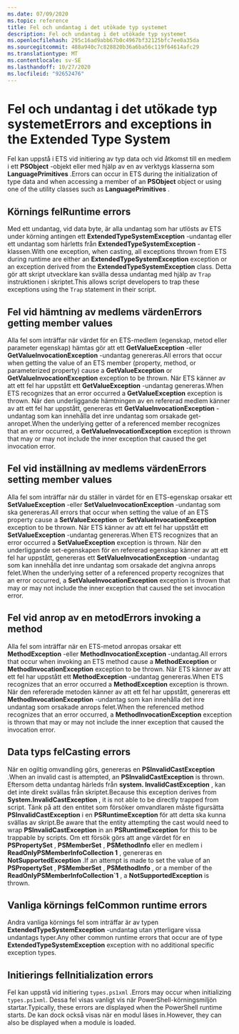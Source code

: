 ```yaml
---
ms.date: 07/09/2020
ms.topic: reference
title: Fel och undantag i det utökade typ systemet
description: Fel och undantag i det utökade typ systemet
ms.openlocfilehash: 295c16ad9abb67b0c4967bf32125bfc7ee0a35da
ms.sourcegitcommit: 488a940c7c828820b36a6ba56c119f64614afc29
ms.translationtype: MT
ms.contentlocale: sv-SE
ms.lasthandoff: 10/27/2020
ms.locfileid: "92652476"
---
```

# <a name="errors-and-exceptions-in-the-extended-type-system"></a><span data-ttu-id="98037-103">Fel och undantag i det utökade typ systemet</span><span class="sxs-lookup"><span data-stu-id="98037-103">Errors and exceptions in the Extended Type System</span></span>

<span data-ttu-id="98037-104">Fel kan uppstå i ETS vid initiering av typ data och vid åtkomst till en medlem i ett **PSObject** -objekt eller med hjälp av en av verktygs klasserna som **LanguagePrimitives** .</span><span class="sxs-lookup"><span data-stu-id="98037-104">Errors can occur in ETS during the initialization of type data and when accessing a member of an **PSObject** object or using one of the utility classes such as **LanguagePrimitives** .</span></span>

## <a name="runtime-errors"></a><span data-ttu-id="98037-105">Körnings fel</span><span class="sxs-lookup"><span data-stu-id="98037-105">Runtime errors</span></span>

<span data-ttu-id="98037-106">Med ett undantag, vid data byte, är alla undantag som har utlösts av ETS under körning antingen ett **ExtendedTypeSystemException** -undantag eller ett undantag som härletts från **ExtendedTypeSystemException** -klassen.</span><span class="sxs-lookup"><span data-stu-id="98037-106">With one exception, when casting, all exceptions thrown from ETS during runtime are either an **ExtendedTypeSystemException** exception or an exception derived from the **ExtendedTypeSystemException** class.</span></span> <span data-ttu-id="98037-107">Detta gör att skript utvecklare kan svälla dessa undantag med hjälp av `Trap` instruktionen i skriptet.</span><span class="sxs-lookup"><span data-stu-id="98037-107">This allows script developers to trap these exceptions using the `Trap` statement in their script.</span></span>

## <a name="errors-getting-member-values"></a><span data-ttu-id="98037-108">Fel vid hämtning av medlems värden</span><span class="sxs-lookup"><span data-stu-id="98037-108">Errors getting member values</span></span>

<span data-ttu-id="98037-109">Alla fel som inträffar när värdet för en ETS-medlem (egenskap, metod eller parameter egenskap) hämtas gör att ett **GetValueException** -eller **GetValueInvocationException** -undantag genereras.</span><span class="sxs-lookup"><span data-stu-id="98037-109">All errors that occur when getting the value of an ETS member (property, method, or parameterized property) cause a **GetValueException** or **GetValueInvocationException** exception to be thrown.</span></span>
<span data-ttu-id="98037-110">När ETS känner av att ett fel har uppstått ett **GetValueException** -undantag genereras.</span><span class="sxs-lookup"><span data-stu-id="98037-110">When ETS recognizes that an error occurred a **GetValueException** exception is thrown.</span></span> <span data-ttu-id="98037-111">När den underliggande hämtningen av en refererad medlem känner av att ett fel har uppstått, genereras ett **GetValueInvocationException** -undantag som kan innehålla det inre undantag som orsakade get-anropet.</span><span class="sxs-lookup"><span data-stu-id="98037-111">When the underlying getter of a referenced member recognizes that an error occurred, a **GetValueInvocationException** exception is thrown that may or may not include the inner exception that caused the get invocation error.</span></span>

## <a name="errors-setting-member-values"></a><span data-ttu-id="98037-112">Fel vid inställning av medlems värden</span><span class="sxs-lookup"><span data-stu-id="98037-112">Errors setting member values</span></span>

<span data-ttu-id="98037-113">Alla fel som inträffar när du ställer in värdet för en ETS-egenskap orsakar ett **SetValueException** -eller **SetValueInvocationException** -undantag som ska genereras.</span><span class="sxs-lookup"><span data-stu-id="98037-113">All errors that occur when setting the value of an ETS property cause a **SetValueException** or **SetValueInvocationException** exception to be thrown.</span></span> <span data-ttu-id="98037-114">När ETS känner av att ett fel har uppstått ett **SetValueException** -undantag genereras.</span><span class="sxs-lookup"><span data-stu-id="98037-114">When ETS recognizes that an error occurred a **SetValueException** exception is thrown.</span></span> <span data-ttu-id="98037-115">När den underliggande set-egenskapen för en refererad egenskap känner av att ett fel har uppstått, genereras ett **SetValueInvocationException** -undantag som kan innehålla det inre undantag som orsakade det angivna anrops felet.</span><span class="sxs-lookup"><span data-stu-id="98037-115">When the underlying setter of a referenced property recognizes that an error occurred, a **SetValueInvocationException** exception is thrown that may or may not include the inner exception that caused the set invocation error.</span></span>

## <a name="errors-invoking-a-method"></a><span data-ttu-id="98037-116">Fel vid anrop av en metod</span><span class="sxs-lookup"><span data-stu-id="98037-116">Errors invoking a method</span></span>

<span data-ttu-id="98037-117">Alla fel som inträffar när en ETS-metod anropas orsakar ett **MethodException** -eller **MethodInvocationException** -undantag.</span><span class="sxs-lookup"><span data-stu-id="98037-117">All errors that occur when invoking an ETS method cause a **MethodException** or **MethodInvocationException** exception to be thrown.</span></span> <span data-ttu-id="98037-118">När ETS känner av att ett fel har uppstått ett **MethodException** -undantag genereras.</span><span class="sxs-lookup"><span data-stu-id="98037-118">When ETS recognizes that an error occurred a **MethodException** exception is thrown.</span></span> <span data-ttu-id="98037-119">När den refererade metoden känner av att ett fel har uppstått, genereras ett **MethodInvocationException** -undantag som kan innehålla det inre undantag som orsakade anrops felet.</span><span class="sxs-lookup"><span data-stu-id="98037-119">When the referenced method recognizes that an error occurred, a **MethodInvocationException** exception is thrown that may or may not include the inner exception that caused the invocation error.</span></span>

## <a name="casting-errors"></a><span data-ttu-id="98037-120">Data typs fel</span><span class="sxs-lookup"><span data-stu-id="98037-120">Casting errors</span></span>

<span data-ttu-id="98037-121">När en ogiltig omvandling görs, genereras en **PSInvalidCastException** .</span><span class="sxs-lookup"><span data-stu-id="98037-121">When an invalid cast is attempted, an **PSInvalidCastException** is thrown.</span></span> <span data-ttu-id="98037-122">Eftersom detta undantag härleds från **system. InvalidCastException** , kan det inte direkt svällas från skriptet.</span><span class="sxs-lookup"><span data-stu-id="98037-122">Because this exception derives from **System.InvalidCastException** , it is not able to be directly trapped from script.</span></span> <span data-ttu-id="98037-123">Tänk på att den entitet som försöker omvandlaren måste figursätta **PSInvalidCastException** i en **PSRuntimeException** för att detta ska kunna svällas av skript.</span><span class="sxs-lookup"><span data-stu-id="98037-123">Be aware that the entity attempting the cast would need to wrap **PSInvalidCastException** in an **PSRuntimeException** for this to be trappable by scripts.</span></span> <span data-ttu-id="98037-124">Om ett försök görs att ange värdet för en **PSPropertySet** , **PSMemberSet** , **PSMethodInfo** eller en medlem i **ReadOnlyPSMemberInfoCollection 1** , genereras en **NotSupportedException** .</span><span class="sxs-lookup"><span data-stu-id="98037-124">If an attempt is made to set the value of an **PSPropertySet** , **PSMemberSet** , **PSMethodInfo** , or a member of the **ReadOnlyPSMemberInfoCollection\`1** , a **NotSupportedException** is thrown.</span></span>

## <a name="common-runtime-errors"></a><span data-ttu-id="98037-125">Vanliga körnings fel</span><span class="sxs-lookup"><span data-stu-id="98037-125">Common runtime errors</span></span>

<span data-ttu-id="98037-126">Andra vanliga körnings fel som inträffar är av typen **ExtendedTypeSystemException** -undantag utan ytterligare vissa undantags typer.</span><span class="sxs-lookup"><span data-stu-id="98037-126">Any other common runtime errors that occur are of type **ExtendedTypeSystemException** exception with no additional specific exception types.</span></span>

## <a name="initialization-errors"></a><span data-ttu-id="98037-127">Initierings fel</span><span class="sxs-lookup"><span data-stu-id="98037-127">Initialization errors</span></span>

<span data-ttu-id="98037-128">Fel kan uppstå vid initiering `types.ps1xml` .</span><span class="sxs-lookup"><span data-stu-id="98037-128">Errors may occur when initializing `types.ps1xml`.</span></span> <span data-ttu-id="98037-129">Dessa fel visas vanligt vis när PowerShell-körningsmiljön startar.</span><span class="sxs-lookup"><span data-stu-id="98037-129">Typically, these errors are displayed when the PowerShell runtime starts.</span></span> <span data-ttu-id="98037-130">De kan dock också visas när en modul läses in.</span><span class="sxs-lookup"><span data-stu-id="98037-130">However, they can also be displayed when a module is loaded.</span></span>
